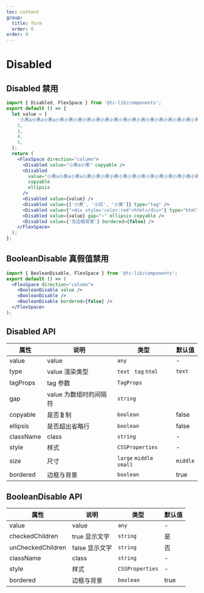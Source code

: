 ```yaml
---
toc: content
group:
  title: form
  order: 0
order: 0
---
```


# Disabled

## Disabled 禁用

```jsx
import { Disabled, FlexSpace } from '@tc-lib/components';
export default () => {
  let value = [
    '小黑a小黑a小黑a小黑小黑小黑小黑小黑小黑小黑小黑小黑小黑小黑小黑小黑小黑小黑小黑小黑小黑小黑小黑小黑小黑小黑小黑小黑小黑小黑',
    2,
    3,
    4,
    5,
  ];
  return (
    <FlexSpace direction="column">
      <Disabled value="小黑a小黑" copyable />
      <Disabled
        value="小黑a小黑a小黑a小黑小黑小黑小黑小黑小黑小黑小黑小黑小黑小黑小黑小黑小黑小黑小黑小黑小黑小黑小黑小黑小黑小黑小黑小黑小黑小黑"
        copyable
        ellipsis
      />
      <Disabled value={value} />
      <Disabled value={['小黑', '小红', '小黄']} type="tag" />
      <Disabled value={"<div style='color:red'>html</div>"} type="html" />
      <Disabled value={value} gap="~" ellipsis copyable />
      <Disabled value={'无边框背景'} bordered={false} />
    </FlexSpace>
  );
};
```

<!-- <code src="./demo/Disabled.tsx"></code> -->

## BooleanDisable 真假值禁用

```jsx
import { BooleanDisable, FlexSpace } from '@tc-lib/components';
export default () => (
  <FlexSpace direction="column">
    <BooleanDisable value />
    <BooleanDisable />
    <BooleanDisable bordered={false} />
  </FlexSpace>
);
```

<!-- <code src="./demo/Disabled.tsx"></code> -->

## Disabled API

| 属性      | 说明                   | 类型                     | 默认值   |
| --------- | ---------------------- | ------------------------ | -------- |
| value     | value                  | `any`                    | -        |
| type      | value 渲染类型         | `text` ` tag` `html`     | `text`   |
| tagProps  | tag 参数               | `TagProps`               |
| gap       | value 为数组时的间隔符 | `string`                 |          |
| copyable  | 是否复制               | `boolean`                | false    |
| ellipsis  | 是否超出省略行         | `boolean`                | false    |
| className | class                  | `string`                 | -        |
| style     | 样式                   | `CSSProperties`          | -        |
| size      | 尺寸                   | `large` `middle` `small` | `middle` |
| bordered  | 边框与背景             | `boolean`                | true     |

## BooleanDisable API

| 属性              | 说明           | 类型            | 默认值 |
| ----------------- | -------------- | --------------- | ------ |
| value             | value          | `any`           | -      |
| checkedChildren   | true 显示文字  | `string`        | 是     |
| unCheckedChildren | false 显示文字 | `string`        | 否     |
| className         | class          | `string`        | -      |
| style             | 样式           | `CSSProperties` | -      |
| bordered          | 边框与背景     | `boolean`       | true   |
